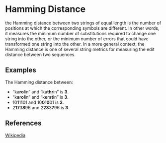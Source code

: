 Hamming Distance
================

the Hamming distance between two strings of equal length is the number of positions at which the corresponding symbols are different. In other words, it measures the minimum number of substitutions required to change one string into the other, or the minimum number of errors that could have transformed one string into the other. In a more general context, the Hamming distance is one of several string metrics for measuring the edit distance between two sequences.

Examples
--------

The Hamming distance between:

-   “ka**rol**in” and “ka**thr**in” is **3**.
-   “k**a**r**ol**in” and “k**e**r**st**in” is **3**.
-   10**1**1**1**01 and 10**0**1**0**01 is **2**.
-   2**17**3**8**96 and 2**23**3**7**96 is **3**.

References
----------

[Wikipedia](https://en.wikipedia.org/wiki/Hamming_distance)
